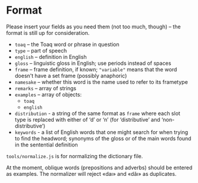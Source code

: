 # Format

Please insert your fields as you need them (not too much, though) – the format is still up for consideration.

* `toaq` – the Toaq word or phrase in question
* `type` – part of speech
* `english` – definition in English
* `gloss` – linguistic gloss in English; use periods instead of spaces
* `frame` – frame definition, if known; `"variable"` means that the word doesn't have a set frame (possibly anaphoric)
* `namesake` – whether this word is the name used to refer to its frametype
* `remarks` – array of strings
* `examples` – array of objects:
  - `toaq`
  - `english`
* `distribution` - a string of the same format as `frame` where each slot type is replaced with either of ‘d’ or ‘n’ (for ‘distributive’ and ‘non-distributive’)
* `keywords` - a list of English words that one might search for when trying to find the headword; synonyms of the gloss or of the main words found in the sentential definition

`tools/normalize.js` is for normalizing the dictionary file.

At the moment, oblique words (prepositions and adverbs) should be entered as examples. The normalizer will reject «daı» and «dãı» as duplicates.
